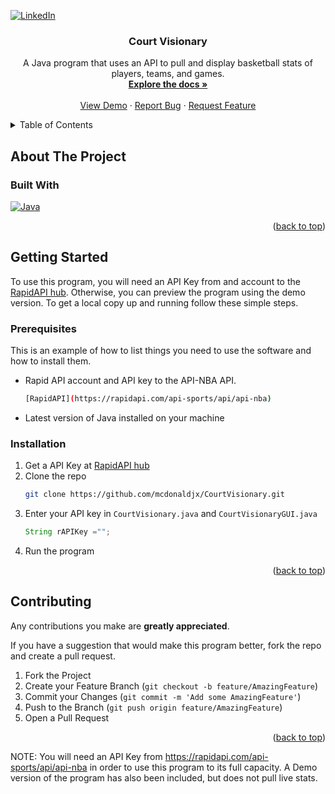 <!-- Improved compatibility of back to top link: See: https://github.com/othneildrew/Best-README-Template/pull/73 -->
<a name="readme-top"></a>
<!--
*** I'm using markdown "reference style" links for readability.
*** Reference links are enclosed in brackets [ ] instead of parentheses ( ).
*** See the bottom of this document for the declaration of the reference variables
*** for contributors-url, forks-url, etc. This is an optional, concise syntax you may use.
*** https://www.markdownguide.org/basic-syntax/#reference-style-links
-->

[![LinkedIn][linkedin-shield]][linkedin-url]

<h3 align="center">Court Visionary</h3>

  <p align="center">
    A Java program that uses an API to pull and display basketball stats of players, teams, and games.
    <br />
    <a href="https://github.com/mcdonaldjx/CourtVisionary"><strong>Explore the docs »</strong></a>
    <br />
    <br />
    <a href="https://github.com/mcdonaldjx/CourtVisionary/tree/main/Court%20Visionary%20Demo">View Demo</a>
    ·
    <a href="https://github.com/mcdonaldjx/CourtVisionary/issues">Report Bug</a>
    ·
    <a href="https://github.com/mcdonaldjx/CourtVisionary/issues">Request Feature</a>
  </p>
</div>



<!-- TABLE OF CONTENTS -->
<details>
  <summary>Table of Contents</summary>
  <ol>
    <li>
      <a href="#about-the-project">About The Project</a>
      <ul>
        <li><a href="#built-with">Built With</a></li>
      </ul>
    </li>
    <li>
      <a href="#getting-started">Getting Started</a>
      <ul>
        <li><a href="#prerequisites">Prerequisites</a></li>
        <li><a href="#installation">Installation</a></li>
      </ul>
    </li>
    <li><a href="#contributing">Contributing</a></li>
    <li><a href="#contact">Contact</a></li>
  </ol>
</details>



<!-- ABOUT THE PROJECT -->
## About The Project

<!-- Here's a blank template to get started: To avoid retyping too much info. Do a search and replace with your text editor for the following: `github_username`, `repo_name`, `twitter_handle`, `linkedin_username`, `email_client`, `email`, `project_title`, `project_description` -->


### Built With

[![Java][Java]][Java-url]

<p align="right">(<a href="#readme-top">back to top</a>)</p>



<!-- GETTING STARTED -->
## Getting Started

To use this program, you will need an API Key from and account to the [RapidAPI hub](https://rapidapi.com/api-sports/api/api-nba). Otherwise, you can preview the program using the demo version.
To get a local copy up and running follow these simple steps.

### Prerequisites

This is an example of how to list things you need to use the software and how to install them.
* Rapid API account and API key to the API-NBA API.
  ```sh
  [RapidAPI](https://rapidapi.com/api-sports/api/api-nba)
  ```
* Latest version of Java installed on your machine

### Installation

1. Get a API Key at [RapidAPI hub](https://rapidapi.com/api-sports/api/api-nba)
2. Clone the repo
   ```sh
   git clone https://github.com/mcdonaldjx/CourtVisionary.git
   ```
3. Enter your API key in `CourtVisionary.java` and `CourtVisionaryGUI.java`
   ```java
   String rAPIKey ="";
   ```
4. Run the program

<p align="right">(<a href="#readme-top">back to top</a>)</p>




<!-- CONTRIBUTING -->
## Contributing

Any contributions you make are **greatly appreciated**.

If you have a suggestion that would make this program better, fork the repo and create a pull request.

1. Fork the Project
2. Create your Feature Branch (`git checkout -b feature/AmazingFeature`)
3. Commit your Changes (`git commit -m 'Add some AmazingFeature'`)
4. Push to the Branch (`git push origin feature/AmazingFeature`)
5. Open a Pull Request

<p align="right">(<a href="#readme-top">back to top</a>)</p>

<!-- MARKDOWN LINKS & IMAGES -->
<!-- https://www.markdownguide.org/basic-syntax/#reference-style-links -->
[contributors-shield]: https://img.shields.io/github/contributors/mcdonaldjx/CourtVisionary.svg?style=for-the-badge
[contributors-url]: https://github.com/mcdonaldjx/CourtVisionary/graphs/contributors
[forks-shield]: https://img.shields.io/github/forks/mcdonaldjx/CourtVisionary.svg?style=for-the-badge
[forks-url]: https://github.com/mcdonaldjx/CourtVisionary/network/members
[stars-shield]: https://img.shields.io/github/stars/mcdonaldjx/CourtVisionary.svg?style=for-the-badge
[stars-url]: https://github.com/mcdonaldjx/CourtVisionary/stargazers
[issues-shield]: https://img.shields.io/github/issues/mcdonaldjx/CourtVisionary.svg?style=for-the-badge
[issues-url]: https://github.com/mcdonaldjx/CourtVisionary/issues
[license-shield]: https://img.shields.io/github/license/mcdonaldjx/CourtVisionary.svg?style=for-the-badge
[license-url]: https://github.com/mcdonaldjx/CourtVisionary/blob/master/LICENSE.txt
[linkedin-shield]: https://img.shields.io/badge/-LinkedIn-black.svg?style=for-the-badge&logo=linkedin&colorB=555
[linkedin-url]: https://linkedin.com/in/mcdonaldjx
[Java]: https://img.shields.io/badge/java-000000?style=for-the-badge&logo=javadotjs&logoColor=white
[Java-url]: https://java.com
NOTE: You will need an API Key from https://rapidapi.com/api-sports/api/api-nba in order to use this program to its full capacity. A Demo version of the program has also been included, but does not pull live stats.
